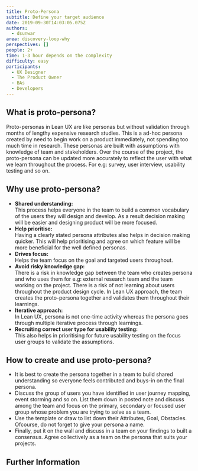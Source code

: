 ```yaml
---
title: Proto-Persona
subtitle: Define your target audience
date: 2019-09-30T14:03:05.075Z
authors:
  - dsunwar
area: discovery-loop-why
perspectives: []
people: 2+
time: 1-3 hour depends on the complexity
difficulty: easy
participants:
  - UX Designer
  - The Product Owner
  - BAs
  - Developers
---
```

## What is proto-persona?

Proto-personas in Lean UX are like personas but without validation through months of lengthy expensive research studies. This is a ad-hoc persona created by need to begin work on a product immediately, not spending too much time in research. These personas are built with assumptions with knowledge of team and stakeholders. Over the course of the project, the proto-persona can be updated more accurately to reflect the user with what we learn throughout the process. For e.g: survey, user interview, usability testing and so on.

## Why use proto-persona?

* **Shared understanding:**\
  This process helps everyone in the team to build a common vocabulary of the users they will design and develop. As a result decision making will be easier and designing product will be more focused.
* **Help prioritise:**\
  Having a clearly stated persona attributes also helps in decision making quicker. This will help prioritising and agree on which feature will be more beneficial for the well defined personas.
* **Drives focus:**\
  Helps the team focus on the goal and targeted users throughout.
* **Avoid risky knowledge gap:**\
  There is a risk in knowledge gap between the team who creates persona and who uses them for e.g: external research team and the team working on the project. There is a risk of not learning about users throughout the product design cycle. In Lean UX approach, the team creates the proto-persona together and validates them throughout their learnings.
* **Iterative approach:**\
  In Lean UX, persona is not one-time activity whereas the persona goes through multiple iterative process through learnings.
* **Recruiting correct user type for usability testing:**\
  This also helps in prioritising for future usability testing on the focus user groups to validate the assumptions.

## How to create and use proto-persona?

* It is best to create the persona together in a team to build shared understanding so everyone feels contributed and buys-in on the final persona.
* Discuss the group of users you have identified in user journey mapping, event storming and so on. List them down in posted note and discuss among the team and focus on the primary, secondary or focused user group whose problem you are trying to solve as a team.
* Use the template or draw to list down their Attributes, Goal, Obstacles. Ofcourse, do not forget to give your persona a name.
* Finally, put it on the wall and discuss in a team on your findings to built a consensus. Agree collectively as a team on the persona that suits your projects.

## 

## Further Information
